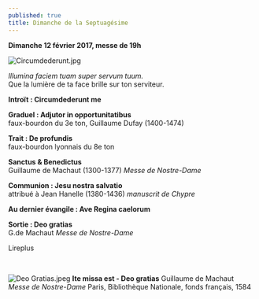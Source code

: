 ```yaml
---
published: true
title: Dimanche de la Septuagésime
---
```

**Dimanche 12 février 2017, messe de 19h**

![Circumdederunt.jpg]({{site.baseurl}}/images/Circumdederunt.jpg)


*Illumina faciem tuam super servum tuum.*  
Que la lumière de ta face brille sur ton serviteur.

**Introït : Circumdederunt me**

**Graduel : Adjutor in opportunitatibus**  
faux-bourdon du 3e ton, Guillaume Dufay (1400-1474)

**Trait : De profundis**  
faux-bourdon lyonnais du 8e ton

**Sanctus & Benedictus**  
Guillaume de Machaut (1300-1377) *Messe de Nostre-Dame*  

**Communion : Jesu nostra salvatio**  
attribué à Jean Hanelle (1380-1436) *manuscrit de Chypre*

**Au dernier évangile : Ave Regina caelorum**  

**Sortie : Deo gratias**  
G.de Machaut *Messe de Nostre-Dame*

Lireplus

&nbsp;

![Deo Gratias.jpeg]({{site.baseurl}}/images/Deo%20Gratias.jpeg)
**Ite missa est - Deo gratias** Guillaume de Machaut *Messe de Nostre-Dame* Paris, Bibliothèque Nationale, fonds français, 1584
